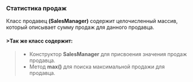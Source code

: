 ### Статистика продаж

Класс продавец **(SalesManager)** содержит целочисленный массив,<br> 
который описывает сумму продаж для данного продавца.

#### >Так же класс содержит:
>- Конструктор **SalesManager** для присвоения значения продаж продавца.
>- Метод **max()** для поиска максимальной продажи для продавца.